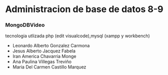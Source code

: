 # Administracion de base de datos 8-9

### MongoDBVideo
tecnologia utlizada php (edit visualcode),mysql (xampp y workbench)

* Leonardo Alberto Gonzalez Carmona
* Jesus Alberto Jacquez Fabela
* Iran America Chavarria Monge
* Ana Paulina Villegas Treviño
* Maria Del Carmen Castillo Marquez

